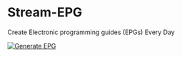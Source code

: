 # Stream-EPG
Create Electronic programming guides (EPGs) Every Day


[![Generate EPG](https://github.com/evileye19/Stream-EPG/actions/workflows/main.yml/badge.svg?branch=main)](https://github.com/evileye19/Stream-EPG/actions/workflows/main.yml)
